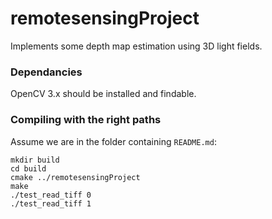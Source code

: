 # remotesensingProject


Implements some depth map estimation using 3D light fields.


### Dependancies


OpenCV 3.x should be installed and findable.


### Compiling with the right paths


Assume we are in the folder containing `README.md`:

```
mkdir build
cd build
cmake ../remotesensingProject
make
./test_read_tiff 0
./test_read_tiff 1
```

